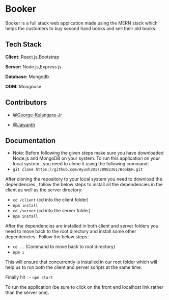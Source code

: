 # Booker

Booker is a full stack web application made using the MERN stack which helps the customers to buy second hand books and sell their old books.

## Tech Stack

**Client:** React.js,Bootstrap

**Server:** Node.js,Express.js

**Database:** Mongodb

**ODM:** Mongoose


## Contributors

- [@George-Kulangara-Jr](https://github.com/George-Kulangara-Jr)

- [@Jaiyanth](https://github.com/Jaiyanth0)


## Documentation

- Note: Before following the given steps make sure you have downloaded Node.js and MongoDB on your system.
To run this application on your local system , you need to clone it using the following command:
- `git clone https://github.com/Ayush201738982361/BookER.git`

After cloning the repository to your local system you need to download the dependencies , follow the below steps to install all the dependencies in the client as well as the server directory:

- `cd /client` (cd into the client folder)
- `npm install`
- `cd /server` (cd into the server folder)
- `npm install`

After the dependencies are installed in both client and server folders you need to move back to the root directory and install some other dependencies . Follow the below steps :

- `cd ..` (Command to move back to root directory)
- `npm i`

This will ensure that concurrently is installed in our root folder which will help us to run both the client and server scripts at the same time.

Finally hit : - `npm start`

To run the application (be sure to click on the front end localhost link rather than the server one).
